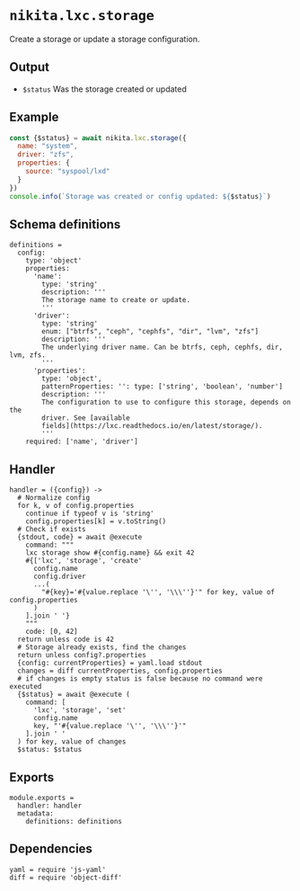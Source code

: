 
# `nikita.lxc.storage`

Create a storage or update a storage configuration.

## Output

* `$status`
  Was the storage created or updated

## Example

```js
const {$status} = await nikita.lxc.storage({
  name: "system",
  driver: "zfs",
  properties: {
    source: "syspool/lxd"
  }
})
console.info(`Storage was created or config updated: ${$status}`)
```

## Schema definitions

    definitions =
      config:
        type: 'object'
        properties:
          'name':
            type: 'string'
            description: '''
            The storage name to create or update.
            '''
          'driver':
            type: 'string'
            enum: ["btrfs", "ceph", "cephfs", "dir", "lvm", "zfs"]
            description: '''
            The underlying driver name. Can be btrfs, ceph, cephfs, dir, lvm, zfs.
            '''
          'properties':
            type: 'object',
            patternProperties: '': type: ['string', 'boolean', 'number']
            description: '''
            The configuration to use to configure this storage, depends on the
            driver. See [available
            fields](https://lxc.readthedocs.io/en/latest/storage/).
            '''
        required: ['name', 'driver']

## Handler

    handler = ({config}) ->
      # Normalize config
      for k, v of config.properties
        continue if typeof v is 'string'
        config.properties[k] = v.toString()
      # Check if exists
      {stdout, code} = await @execute
        command: """
        lxc storage show #{config.name} && exit 42
        #{['lxc', 'storage', 'create'
          config.name
          config.driver
          ...(
            "#{key}='#{value.replace '\'', '\\\''}'" for key, value of config.properties
          )
        ].join ' '}
        """
        code: [0, 42]
      return unless code is 42
      # Storage already exists, find the changes
      return unless config?.properties
      {config: currentProperties} = yaml.load stdout
      changes = diff currentProperties, config.properties
      # if changes is empty status is false because no command were executed
      {$status} = await @execute (
        command: [
          'lxc', 'storage', 'set'
          config.name
          key, "'#{value.replace '\'', '\\\''}'"
        ].join ' '
      ) for key, value of changes
      $status: $status

## Exports

    module.exports =
      handler: handler
      metadata:
        definitions: definitions

## Dependencies

    yaml = require 'js-yaml'
    diff = require 'object-diff'
